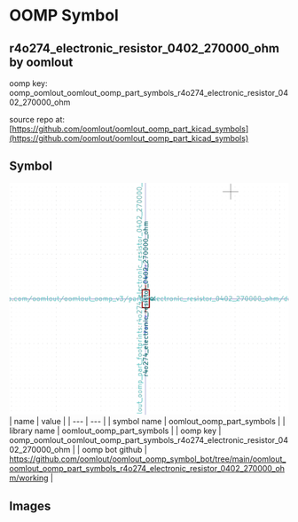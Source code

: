 # OOMP Symbol  
## r4o274_electronic_resistor_0402_270000_ohm  by oomlout  
  
oomp key: oomp_oomlout_oomlout_oomp_part_symbols_r4o274_electronic_resistor_0402_270000_ohm  
  
source repo at: [https://github.com/oomlout/oomlout_oomp_part_kicad_symbols](https://github.com/oomlout/oomlout_oomp_part_kicad_symbols)  
## Symbol  
  
[![working.png](working_600.png)](working.png)  
| name | value | 
| --- | --- | 
| symbol name | oomlout_oomp_part_symbols | 
| library name | oomlout_oomp_part_symbols | 
| oomp key | oomp_oomlout_oomlout_oomp_part_symbols_r4o274_electronic_resistor_0402_270000_ohm | 
| oomp bot github | https://github.com/oomlout/oomlout_oomp_symbol_bot/tree/main/oomlout_oomlout_oomp_part_symbols_r4o274_electronic_resistor_0402_270000_ohm/working | 
## Images  

